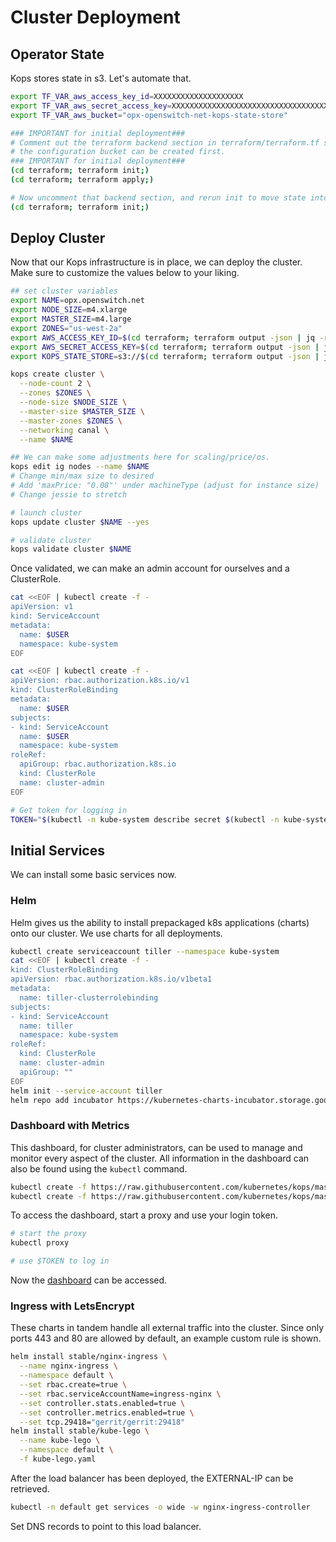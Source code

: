# Cluster Deployment

## Operator State

Kops stores state in s3. Let's automate that.

```bash
export TF_VAR_aws_access_key_id=XXXXXXXXXXXXXXXXXXXX
export TF_VAR_aws_secret_access_key=XXXXXXXXXXXXXXXXXXXXXXXXXXXXXXXXXXXXXXXX
export TF_VAR_aws_bucket="opx-openswitch-net-kops-state-store"

### IMPORTANT for initial deployment###
# Comment out the terraform backend section in terraform/terraform.tf so that
# the configuration bucket can be created first.
### IMPORTANT for initial deployment###
(cd terraform; terraform init;)
(cd terraform; terraform apply;)

# Now uncomment that backend section, and rerun init to move state into s3
(cd terraform; terraform init;)
```

## Deploy Cluster

Now that our Kops infrastructure is in place, we can deploy the cluster. Make sure to customize the values below to your liking.

```bash
## set cluster variables
export NAME=opx.openswitch.net
export NODE_SIZE=m4.xlarge
export MASTER_SIZE=m4.large
export ZONES="us-west-2a"
export AWS_ACCESS_KEY_ID=$(cd terraform; terraform output -json | jq -r .access_key_id.value)
export AWS_SECRET_ACCESS_KEY=$(cd terraform; terraform output -json | jq -r .secret_access_key.value)
export KOPS_STATE_STORE=s3://$(cd terraform; terraform output -json | jq -r .aws_bucket.value)

kops create cluster \
  --node-count 2 \
  --zones $ZONES \
  --node-size $NODE_SIZE \
  --master-size $MASTER_SIZE \
  --master-zones $ZONES \
  --networking canal \
  --name $NAME

## We can make some adjustments here for scaling/price/os.
kops edit ig nodes --name $NAME
# Change min/max size to desired
# Add 'maxPrice: "0.08"' under machineType (adjust for instance size)
# Change jessie to stretch

# launch cluster
kops update cluster $NAME --yes

# validate cluster
kops validate cluster $NAME
```

Once validated, we can make an admin account for ourselves and a ClusterRole.

```bash
cat <<EOF | kubectl create -f -
apiVersion: v1
kind: ServiceAccount
metadata:
  name: $USER
  namespace: kube-system
EOF

cat <<EOF | kubectl create -f -
apiVersion: rbac.authorization.k8s.io/v1
kind: ClusterRoleBinding
metadata:
  name: $USER
subjects:
- kind: ServiceAccount
  name: $USER
  namespace: kube-system
roleRef:
  apiGroup: rbac.authorization.k8s.io
  kind: ClusterRole
  name: cluster-admin
EOF

# Get token for logging in
TOKEN="$(kubectl -n kube-system describe secret $(kubectl -n kube-system get secret | grep $USER | awk '{print $1}') | grep token: | awk '{print $2}')"
```

## Initial Services

We can install some basic services now.

### Helm

Helm gives us the ability to install prepackaged k8s applications (charts) onto our cluster. We use charts for all deployments.

```bash
kubectl create serviceaccount tiller --namespace kube-system
cat <<EOF | kubectl create -f -
kind: ClusterRoleBinding
apiVersion: rbac.authorization.k8s.io/v1beta1
metadata:
  name: tiller-clusterrolebinding
subjects:
- kind: ServiceAccount
  name: tiller
  namespace: kube-system
roleRef:
  kind: ClusterRole
  name: cluster-admin
  apiGroup: ""
EOF
helm init --service-account tiller
helm repo add incubator https://kubernetes-charts-incubator.storage.googleapis.com/
```

### Dashboard with Metrics

This dashboard, for cluster administrators, can be used to manage and monitor every aspect of the cluster. All information in the dashboard can also be found using the `kubectl` command.

```bash
kubectl create -f https://raw.githubusercontent.com/kubernetes/kops/master/addons/kubernetes-dashboard/v1.8.1.yaml
kubectl create -f https://raw.githubusercontent.com/kubernetes/kops/master/addons/monitoring-standalone/v1.7.0.yaml
```

To access the dashboard, start a proxy and use your login token.

```bash
# start the proxy
kubectl proxy

# use $TOKEN to log in
```

Now the [dashboard](http://localhost:8001/api/v1/namespaces/kube-system/services/https:kubernetes-dashboard:/proxy/) can be accessed.

### Ingress with LetsEncrypt

These charts in tandem handle all external traffic into the cluster. Since only ports 443 and 80 are allowed by default, an example custom rule is shown.

```bash
helm install stable/nginx-ingress \
  --name nginx-ingress \
  --namespace default \
  --set rbac.create=true \
  --set rbac.serviceAccountName=ingress-nginx \
  --set controller.stats.enabled=true \
  --set controller.metrics.enabled=true \
  --set tcp.29418="gerrit/gerrit:29418"
helm install stable/kube-lego \
  --name kube-lego \
  --namespace default \
  -f kube-lego.yaml
```

After the load balancer has been deployed, the EXTERNAL-IP can be retrieved.

```bash
kubectl -n default get services -o wide -w nginx-ingress-controller
```

Set DNS records to point to this load balancer.
